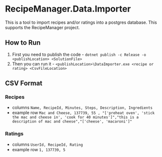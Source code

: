 # RecipeManager.Data.Importer
This is a tool to import recipes and/or ratings into a postgres database. This supports the RecipeManager project.

## How to Run
1. First you need to publish the code - `dotnet publish -c Release -o <publishLocation> <SolutionFile>`
2. Then you can run it - `<publishLocation>\DataImporter.exe <recipe or rating> <CsvFileLocation>`

## CSV Format

### Recipes 
* columns
  `Name, RecipeId, Minutes, Steps, Description, Ingredients`
* example row 
  `Mac and Cheese, 137739, 55 , "['preheat oven', 'stick the mac and cheese in', 'cook for 40 minutes']","this is a description of mac and cheese","['cheese', 'macaroni']"`
 
### Ratings 
* columns
  `UserId, RecipeId, Rating`
* example row 
  `1, 137739, 5`
